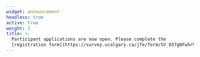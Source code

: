 ```yaml
---
widget: announcement
headless: true
active: true
weight: 1
title: >-
  Participant applications are now open. Please complete the
  [registration form](https://survey.ucalgary.ca/jfe/form/SV_037g0Fw5r9qS3cy) by June 1 @5pm (PDT) to apply.
---
```

